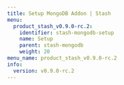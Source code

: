 ```yaml
---
title: Setup MongoDB Addon | Stash
menu:
  product_stash_v0.9.0-rc.2:
    identifier: stash-mongodb-setup
    name: Setup
    parent: stash-mongodb
    weight: 20
menu_name: product_stash_v0.9.0-rc.2
info:
  version: v0.9.0-rc.2
---
```


